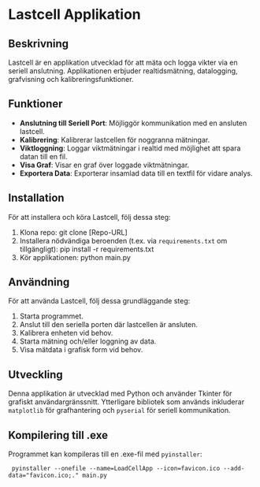 # Lastcell Applikation

## Beskrivning
Lastcell är en applikation utvecklad för att mäta och logga vikter via en seriell anslutning. Applikationen erbjuder realtidsmätning, datalogging, grafvisning och kalibreringsfunktioner.

## Funktioner
- **Anslutning till Seriell Port**: Möjliggör kommunikation med en ansluten lastcell.
- **Kalibrering**: Kalibrerar lastcellen för noggranna mätningar.
- **Viktloggning**: Loggar viktmätningar i realtid med möjlighet att spara datan till en fil.
- **Visa Graf**: Visar en graf över loggade viktmätningar.
- **Exportera Data**: Exporterar insamlad data till en textfil för vidare analys.

## Installation
För att installera och köra Lastcell, följ dessa steg:

1. Klona repo:
git clone [Repo-URL]
2. Installera nödvändiga beroenden (t.ex. via `requirements.txt` om tillgängligt):
pip install -r requirements.txt
3. Kör applikationen:
python main.py


## Användning
För att använda Lastcell, följ dessa grundläggande steg:

1. Starta programmet.
2. Anslut till den seriella porten där lastcellen är ansluten.
3. Kalibrera enheten vid behov.
4. Starta mätning och/eller loggning av data.
5. Visa mätdata i grafisk form vid behov.

## Utveckling
Denna applikation är utvecklad med Python och använder Tkinter för grafiskt användargränssnitt. Ytterligare bibliotek som används inkluderar `matplotlib` för grafhantering och `pyserial` för seriell kommunikation.

## Kompilering till .exe
Programmet kan kompileras till en .exe-fil med ``pyinstaller``:

``
pyinstaller --onefile --name=LoadCellApp --icon=favicon.ico --add-data="favicon.ico;." main.py``